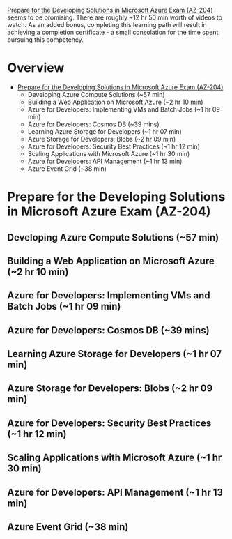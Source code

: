 [Prepare for the Developing Solutions in Microsoft Azure Exam (AZ-204)](https://www.linkedin.com/learning/paths/prepare-for-the-developing-solutions-in-microsoft-azure-exam-az-204) seems to be promising. There are roughly ~12 hr 50 min worth of videos to watch. As an added bonus, completing this learning path will result in achieving a completion certificate - a small consolation for the time spent pursuing this competency.

# Overview

- [Prepare for the Developing Solutions in Microsoft Azure Exam (AZ-204)](https://www.linkedin.com/learning/paths/prepare-for-the-developing-solutions-in-microsoft-azure-exam-az-204)
  - Developing Azure Compute Solutions (~57 min)
  - Building a Web Application on Microsoft Azure (~2 hr 10 min)
  - Azure for Developers: Implementing VMs and Batch Jobs (~1 hr 09 min)
  - Azure for Developers: Cosmos DB (~39 mins)
  - Learning Azure Storage for Developers (~1 hr 07 min)
  - Azure Storage for Developers: Blobs (~2 hr 09 min)
  - Azure for Developers: Security Best Practices (~1 hr 12 min)
  - Scaling Applications with Microsoft Azure (~1 hr 30 min)
  - Azure for Developers: API Management (~1 hr 13 min)
  - Azure Event Grid (~38 min)

# Prepare for the Developing Solutions in Microsoft Azure Exam (AZ-204)

## Developing Azure Compute Solutions (~57 min)

## Building a Web Application on Microsoft Azure (~2 hr 10 min)

## Azure for Developers: Implementing VMs and Batch Jobs (~1 hr 09 min)

## Azure for Developers: Cosmos DB (~39 mins)

## Learning Azure Storage for Developers (~1 hr 07 min)

## Azure Storage for Developers: Blobs (~2 hr 09 min)

## Azure for Developers: Security Best Practices (~1 hr 12 min)

## Scaling Applications with Microsoft Azure (~1 hr 30 min)

## Azure for Developers: API Management (~1 hr 13 min)

## Azure Event Grid (~38 min)
